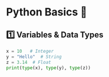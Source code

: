 # Python Basics 🐍
## 1️⃣ Variables & Data Types
```python
x = 10   # Integer
y = "Hello"  # String
z = 3.14  # Float
print(type(x), type(y), type(z))
